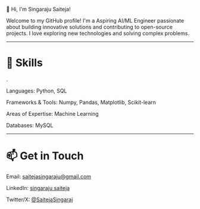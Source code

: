👋 Hi, I'm Singaraju Saiteja!

Welcome to my GitHub profile! I'm a Aspiring AI/ML Engineer passionate about building innovative solutions and contributing to open-source projects. I love exploring new technologies and solving complex problems.

---


# 🔧 Skills

.



Languages: Python, SQL



Frameworks & Tools: Numpy, Pandas, Matplotlib, Scikit-learn



Areas of Expertise: Machine Learning



Databases: MySQL



---

# 📫 Get in Touch





Email: saitejasingaraju@gmail.com



LinkedIn: [singaraju saiteja](https://www.linkedin.com/in/singaraju-saiteja-123348219/)



Twitter/X: [@SaitejaSingaraj](https://x.com/SaitejaSingaraj)







